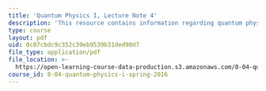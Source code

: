 ```yaml
---
title: 'Quantum Physics I, Lecture Note 4'
description: 'This resource contains information regarding quantum physics: Lecture Note 4.'
type: course
layout: pdf
uid: 0c07cbdc9c352c39eb9539b31ded90d7
file_type: application/pdf
file_location: >-
  https://open-learning-course-data-production.s3.amazonaws.com/8-04-quantum-physics-i-spring-2016/0c07cbdc9c352c39eb9539b31ded90d7_MIT8_04S16_LecNotes4.pdf
course_id: 8-04-quantum-physics-i-spring-2016
---
```

